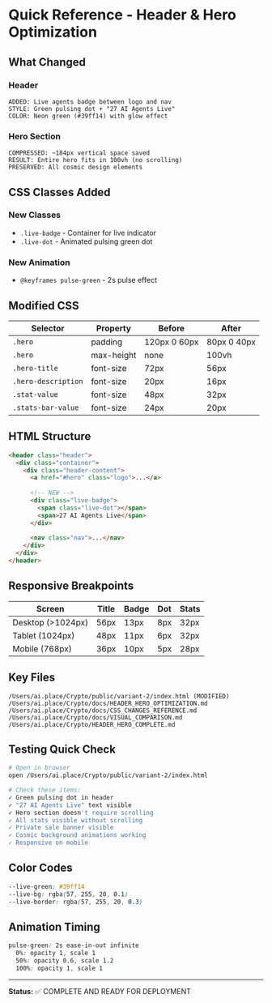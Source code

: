 # Quick Reference - Header & Hero Optimization

## What Changed

### Header
```
ADDED: Live agents badge between logo and nav
STYLE: Green pulsing dot + "27 AI Agents Live"
COLOR: Neon green (#39ff14) with glow effect
```

### Hero Section
```
COMPRESSED: ~184px vertical space saved
RESULT: Entire hero fits in 100vh (no scrolling)
PRESERVED: All cosmic design elements
```

## CSS Classes Added

### New Classes
- `.live-badge` - Container for live indicator
- `.live-dot` - Animated pulsing green dot

### New Animation
- `@keyframes pulse-green` - 2s pulse effect

## Modified CSS

| Selector | Property | Before | After |
|----------|----------|--------|-------|
| `.hero` | padding | 120px 0 60px | 80px 0 40px |
| `.hero` | max-height | none | 100vh |
| `.hero-title` | font-size | 72px | 56px |
| `.hero-description` | font-size | 20px | 16px |
| `.stat-value` | font-size | 48px | 32px |
| `.stats-bar-value` | font-size | 24px | 20px |

## HTML Structure

```html
<header class="header">
  <div class="container">
    <div class="header-content">
      <a href="#hero" class="logo">...</a>
      
      <!-- NEW -->
      <div class="live-badge">
        <span class="live-dot"></span>
        <span>27 AI Agents Live</span>
      </div>
      
      <nav class="nav">...</nav>
    </div>
  </div>
</header>
```

## Responsive Breakpoints

| Screen | Title | Badge | Dot | Stats |
|--------|-------|-------|-----|-------|
| Desktop (>1024px) | 56px | 13px | 8px | 32px |
| Tablet (1024px) | 48px | 11px | 6px | 32px |
| Mobile (768px) | 36px | 10px | 5px | 28px |

## Key Files

```
/Users/ai.place/Crypto/public/variant-2/index.html (MODIFIED)
/Users/ai.place/Crypto/docs/HEADER_HERO_OPTIMIZATION.md
/Users/ai.place/Crypto/docs/CSS_CHANGES_REFERENCE.md
/Users/ai.place/Crypto/docs/VISUAL_COMPARISON.md
/Users/ai.place/Crypto/HEADER_HERO_COMPLETE.md
```

## Testing Quick Check

```bash
# Open in browser
open /Users/ai.place/Crypto/public/variant-2/index.html

# Check these items:
✓ Green pulsing dot in header
✓ "27 AI Agents Live" text visible
✓ Hero section doesn't require scrolling
✓ All stats visible without scrolling
✓ Private sale banner visible
✓ Cosmic background animations working
✓ Responsive on mobile
```

## Color Codes

```css
--live-green: #39ff14
--live-bg: rgba(57, 255, 20, 0.1)
--live-border: rgba(57, 255, 20, 0.3)
```

## Animation Timing

```css
pulse-green: 2s ease-in-out infinite
  0%: opacity 1, scale 1
  50%: opacity 0.6, scale 1.2
  100%: opacity 1, scale 1
```

---

**Status:** ✅ COMPLETE AND READY FOR DEPLOYMENT
